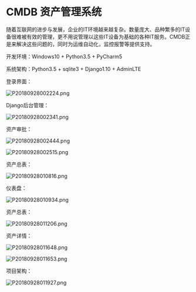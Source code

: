 # CMDB 资产管理系统




随着互联网的进步与发展，企业的IT环境越来越复杂。数量庞大、品种繁多的IT设备很难被有效的管理，更不用说管理以这些IT设备为基础的各种IT服务。CMDB正是来解决这些问题的，同时为运维自动化，监控报警等提供支持。

开发环境：Windows10 + Python3.5 + PyCharm5

系统架构：Python3.5 + sqlite3 + Django1.10 + AdminLTE  



登录界面： 

![P20180928002224.png](/img/P20180928002224.png)  

Django后台管理： 

![P20180928002341.png](/img/P20180928002341.png)  

资产审批：

![P20180928002444.png](/img/P20180928002444.png)

![P20180928002515.png](/img/P20180928002515.png)

资产总表：

![P20180928010816.png](/img/P20180928010816.png)

仪表盘：

![P20180928010934.png](/img/P20180928010934.png)

资产总表：

![P20180928011206.png](/img/P20180928011206.png)

资产详情：

![P20180928011648.png](/img/P20180928011648.png)

![P20180928011653.png](/img/P20180928011653.png)

项目架构：

![P20180928011927.png](/img/P20180928011927.png)
